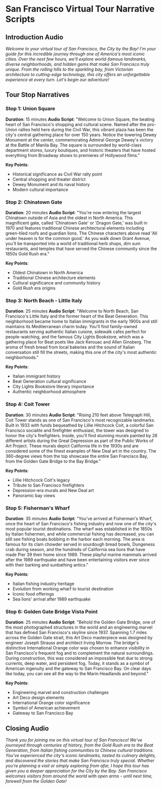 # San Francisco Virtual Tour Narrative Scripts

## Introduction Audio
*Welcome to your virtual tour of San Francisco, the City by the Bay! I'm your guide for this incredible journey through one of America's most iconic cities. Over the next few hours, we'll explore world-famous landmarks, diverse neighborhoods, and hidden gems that make San Francisco truly unique. From the rolling hills to the sparkling bay, from Victorian architecture to cutting-edge technology, this city offers an unforgettable experience at every turn. Let's begin our adventure!*

## Tour Stop Narratives

### Stop 1: Union Square
**Duration**: 15 minutes
**Audio Script**: 
"Welcome to Union Square, the beating heart of San Francisco's shopping and cultural scene. Named after the pro-Union rallies held here during the Civil War, this vibrant plaza has been the city's central gathering place for over 150 years. Notice the towering Dewey Monument at the center, commemorating Admiral George Dewey's victory at the Battle of Manila Bay. The square is surrounded by world-class department stores, luxury boutiques, and historic theaters that have hosted everything from Broadway shows to premieres of Hollywood films."

**Key Points**:
- Historical significance as Civil War rally point
- Central shopping and theater district
- Dewey Monument and its naval history
- Modern cultural importance

### Stop 2: Chinatown Gate
**Duration**: 20 minutes
**Audio Script**:
"You're now entering the largest Chinatown outside of Asia and the oldest in North America. This magnificent gate, called 'Chinatown Gate' or 'Dragon Gate,' was built in 1970 and features traditional Chinese architectural elements including green-tiled roofs and guardian lions. The Chinese characters above read 'All under heaven is for the common good.' As you walk down Grant Avenue, you'll be transported into a world of traditional herb shops, dim sum restaurants, and temples that have served the Chinese community since the 1850s Gold Rush era."

**Key Points**:
- Oldest Chinatown in North America
- Traditional Chinese architecture elements
- Cultural significance and community history
- Gold Rush era origins

### Stop 3: North Beach - Little Italy
**Duration**: 25 minutes
**Audio Script**:
"Welcome to North Beach, San Francisco's Little Italy and the former heart of the Beat Generation. This neighborhood became home to Italian immigrants in the early 1900s and still maintains its Mediterranean charm today. You'll find family-owned restaurants serving authentic Italian cuisine, sidewalk cafes perfect for people-watching, and the famous City Lights Bookstore, which was a gathering place for Beat poets like Jack Kerouac and Allen Ginsberg. The aroma of fresh bread from local bakeries and the sound of Italian conversation still fill the streets, making this one of the city's most authentic neighborhoods."

**Key Points**:
- Italian immigrant history
- Beat Generation cultural significance
- City Lights Bookstore literary importance
- Authentic neighborhood atmosphere

### Stop 4: Coit Tower
**Duration**: 30 minutes
**Audio Script**:
"Rising 210 feet above Telegraph Hill, Coit Tower stands as one of San Francisco's most recognizable landmarks. Built in 1933 with funds bequeathed by Lillie Hitchcock Coit, a colorful San Francisco socialite and firefighter enthusiast, the tower was designed to honor the city's firefighters. Inside, you'll find stunning murals painted by 26 different artists during the Great Depression as part of the Public Works of Art Project. These murals depict California life in the 1930s and are considered some of the finest examples of New Deal art in the country. The 360-degree views from the top showcase the entire San Francisco Bay, from the Golden Gate Bridge to the Bay Bridge."

**Key Points**:
- Lillie Hitchcock Coit's legacy
- Tribute to San Francisco firefighters
- Depression-era murals and New Deal art
- Panoramic bay views

### Stop 5: Fisherman's Wharf
**Duration**: 35 minutes
**Audio Script**:
"You've arrived at Fisherman's Wharf, once the heart of San Francisco's fishing industry and now one of the city's most popular tourist destinations. The wharf was established in the 1850s by Italian fishermen, and while commercial fishing has decreased, you can still see fishing boats bobbing in the harbor each morning. The area is famous for its clam chowder served in sourdough bread bowls, Dungeness crab during season, and the hundreds of California sea lions that have made Pier 39 their home since 1989. These playful marine mammals arrived after the 1989 earthquake and have been entertaining visitors ever since with their barking and sunbathing antics."

**Key Points**:
- Italian fishing industry heritage
- Evolution from working wharf to tourist destination
- Iconic food offerings
- Sea lions' arrival after 1989 earthquake

### Stop 6: Golden Gate Bridge Vista Point
**Duration**: 25 minutes
**Audio Script**:
"Behold the Golden Gate Bridge, one of the most photographed structures in the world and an engineering marvel that has defined San Francisco's skyline since 1937. Spanning 1.7 miles across the Golden Gate strait, this Art Deco masterpiece was designed by engineer Joseph Strauss and architect Irving Morrow. The bridge's distinctive International Orange color was chosen to enhance visibility in San Francisco's frequent fog and to complement the natural surroundings. During construction, this was considered an impossible feat due to strong currents, deep water, and persistent fog. Today, it stands as a symbol of American ingenuity and the gateway to San Francisco Bay. On clear days like today, you can see all the way to the Marin Headlands and beyond."

**Key Points**:
- Engineering marvel and construction challenges
- Art Deco design elements
- International Orange color significance
- Symbol of American achievement
- Gateway to San Francisco Bay

## Closing Audio
*Thank you for joining me on this virtual tour of San Francisco! We've journeyed through centuries of history, from the Gold Rush era to the Beat Generation, from Italian fishing communities to Chinese cultural traditions. You've experienced the city's iconic landmarks, tasted its culinary delights, and discovered the stories that make San Francisco truly special. Whether you're planning a visit or simply exploring from afar, I hope this tour has given you a deeper appreciation for the City by the Bay. San Francisco welcomes visitors from around the world with open arms - until next time, farewell from the Golden Gate!*